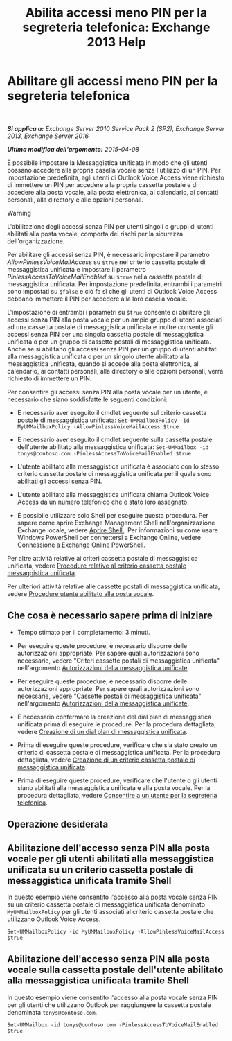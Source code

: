 ﻿---
title: 'Abilita accessi meno PIN per la segreteria telefonica: Exchange 2013 Help'
TOCTitle: Abilitare gli accessi meno PIN per la segreteria telefonica
ms:assetid: 54133753-317c-42ef-9b0d-ca9f2d2d6bd7
ms:mtpsurl: https://technet.microsoft.com/it-it/library/Gg602127(v=EXCHG.150)
ms:contentKeyID: 54652867
ms.date: 05/22/2018
mtps_version: v=EXCHG.150
ms.translationtype: MT
---

# Abilitare gli accessi meno PIN per la segreteria telefonica

 

_**Si applica a:** Exchange Server 2010 Service Pack 2 (SP2), Exchange Server 2013, Exchange Server 2016_

_**Ultima modifica dell'argomento:** 2015-04-08_

È possibile impostare la Messaggistica unificata in modo che gli utenti possano accedere alla propria casella vocale senza l'utilizzo di un PIN. Per impostazione predefinita, agli utenti di Outlook Voice Access viene richiesto di immettere un PIN per accedere alla propria cassetta postale e di accedere alla posta vocale, alla posta elettronica, al calendario, ai contatti personali, alla directory e alle opzioni personali.


> [!WARNING]
> L'abilitazione degli accessi senza PIN per utenti singoli o gruppi di utenti abilitati alla posta vocale, comporta dei rischi per la sicurezza dell'organizzazione.



Per abilitare gli accessi senza PIN, è necessario impostare il parametro *AllowPinlessVoiceMailAccess* su `$true` nel criterio cassetta postale di messaggistica unificata e impostare il parametro *PinlessAccessToVoiceMailEnabled* su `$true` nella cassetta postale di messaggistica unificata. Per impostazione predefinita, entrambi i parametri sono impostati su `$false` e ciò fa sì che gli utenti di Outlook Voice Access debbano immettere il PIN per accedere alla loro casella vocale.

L'impostazione di entrambi i parametri su `$true` consente di abilitare gli accessi senza PIN alla posta vocale per un ampio gruppo di utenti associati ad una cassetta postale di messaggistica unificata e inoltre consente gli accessi senza PIN per una singola cassetta postale di messaggistica unificata o per un gruppo di cassette postali di messaggistica unificata. Anche se si abilitano gli accessi senza PIN per un gruppo di utenti abilitati alla messaggistica unificata o per un singolo utente abilitato alla messaggistica unificata, quando si accede alla posta elettronica, al calendario, ai contatti personali, alla directory o alle opzioni personali, verrà richiesto di immettere un PIN.

Per consentire gli accessi senza PIN alla posta vocale per un utente, è necessario che siano soddisfatte le seguenti condizioni:

  - È necessario aver eseguito il cmdlet seguente sul criterio cassetta postale di messaggistica unificata: `Set-UMMailboxPolicy -id MyUMMailboxPolicy -AllowPinlessVoiceMailAccess $true`

  - È necessario aver eseguito il cmdlet seguente sulla cassetta postale dell'utente abilitato alla messaggistica unificata: `Set-UMMailbox -id tonys@contoso.com -PinlessAccessToVoiceMailEnabled $true`

  - L'utente abilitato alla messaggistica unificata è associato con lo stesso criterio cassetta postale di messaggistica unificata per il quale sono abilitati gli accessi senza PIN.

  - L'utente abilitato alla messaggistica unificata chiama Outlook Voice Access da un numero telefonico che è stato loro assegnato.

  - È possibile utilizzare solo Shell per eseguire questa procedura. Per sapere come aprire Exchange Management Shell nell'organizzazione Exchange locale, vedere [Aprire Shell.](https://technet.microsoft.com/it-it/library/dd638134\(v=exchg.150\)). Per informazioni su come usare Windows PowerShell per connettersi a Exchange Online, vedere [Connessione a Exchange Online PowerShell](https://go.microsoft.com/fwlink/p/?linkid=396554).

Per altre attività relative ai criteri cassetta postale di messaggistica unificata, vedere [Procedure relative al criterio cassetta postale messaggistica unificata](https://docs.microsoft.com/it-it/exchange/voice-mail-unified-messaging/set-up-voice-mail/um-mailbox-policy-procedures).

Per ulteriori attività relative alle cassette postali di messaggistica unificata, vedere [Procedure utente abilitato alla posta vocale](https://docs.microsoft.com/it-it/exchange/voice-mail-unified-messaging/set-up-voice-mail/voice-mail-enabled-user-procedures).

## Che cosa è necessario sapere prima di iniziare

  - Tempo stimato per il completamento: 3 minuti.

  - Per eseguire queste procedure, è necessario disporre delle autorizzazioni appropriate. Per sapere quali autorizzazioni sono necessarie, vedere "Criteri cassette postali di messaggistica unificata" nell'argomento [Autorizzazioni della messaggistica unificate](unified-messaging-permissions-exchange-2013-help.md).

  - Per eseguire queste procedure, è necessario disporre delle autorizzazioni appropriate. Per sapere quali autorizzazioni sono necessarie, vedere "Cassette postali di messaggistica unificata" nell'argomento [Autorizzazioni della messaggistica unificate](unified-messaging-permissions-exchange-2013-help.md).

  - È necessario confermare la creazione del dial plan di messaggistica unificata prima di eseguire le procedure. Per la procedura dettagliata, vedere [Creazione di un dial plan di messaggistica unificata](https://docs.microsoft.com/it-it/exchange/voice-mail-unified-messaging/connect-voice-mail-system/create-um-dial-plan).

  - Prima di eseguire queste procedure, verificare che sia stato creato un criterio di cassetta postale di messaggistica unificata. Per la procedura dettagliata, vedere [Creazione di un criterio cassetta postale di messaggistica unificata](https://docs.microsoft.com/it-it/exchange/voice-mail-unified-messaging/set-up-voice-mail/create-um-mailbox-policy).

  - Prima di eseguire queste procedure, verificare che l'utente o gli utenti siano abilitati alla messaggistica unificata e alla posta vocale. Per la procedura dettagliata, vedere [Consentire a un utente per la segreteria telefonica](https://docs.microsoft.com/it-it/exchange/voice-mail-unified-messaging/set-up-voice-mail/enable-a-user-for-voice-mail).

## Operazione desiderata

## Abilitazione dell'accesso senza PIN alla posta vocale per gli utenti abilitati alla messaggistica unificata su un criterio cassetta postale di messaggistica unificata tramite Shell

In questo esempio viene consentito l'accesso alla posta vocale senza PIN su un criterio cassetta postale di messaggistica unificata denominato `MyUMMailboxPolicy` per gli utenti associati al criterio cassetta postale che utilizzano Outlook Voice Access.

    Set-UMMailboxPolicy -id MyUMMailboxPolicy -AllowPinlessVoiceMailAccess $true

## Abilitazione dell'accesso senza PIN alla posta vocale sulla cassetta postale dell'utente abilitato alla messaggistica unificata tramite Shell

In questo esempio viene consentito l'accesso alla posta vocale senza PIN per gli utenti che utilizzano Outlook per raggiungere la cassetta postale denominata `tonys@contoso.com`.

    Set-UMMailbox -id tonys@contoso.com -PinlessAccessToVoiceMailEnabled $true

